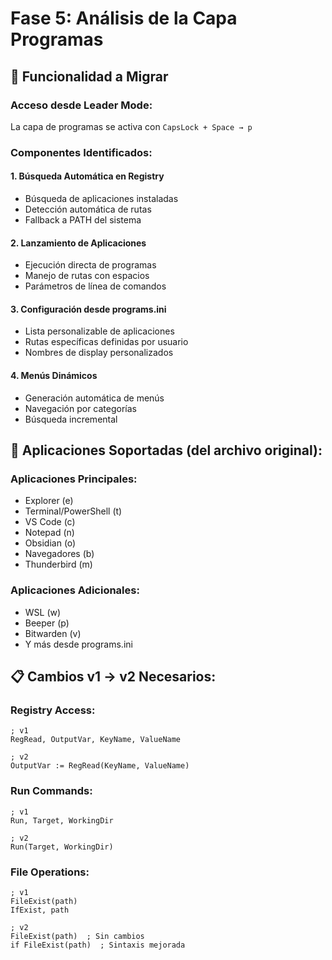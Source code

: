 # Fase 5: Análisis de la Capa Programas

## 🎯 Funcionalidad a Migrar

### Acceso desde Leader Mode:
La capa de programas se activa con `CapsLock + Space → p`

### Componentes Identificados:

#### 1. Búsqueda Automática en Registry
- Búsqueda de aplicaciones instaladas
- Detección automática de rutas
- Fallback a PATH del sistema

#### 2. Lanzamiento de Aplicaciones
- Ejecución directa de programas
- Manejo de rutas con espacios
- Parámetros de línea de comandos

#### 3. Configuración desde programs.ini
- Lista personalizable de aplicaciones
- Rutas específicas definidas por usuario
- Nombres de display personalizados

#### 4. Menús Dinámicos
- Generación automática de menús
- Navegación por categorías
- Búsqueda incremental

## 🔧 Aplicaciones Soportadas (del archivo original):

### Aplicaciones Principales:
- Explorer (e)
- Terminal/PowerShell (t)
- VS Code (c)
- Notepad (n)
- Obsidian (o)
- Navegadores (b)
- Thunderbird (m)

### Aplicaciones Adicionales:
- WSL (w)
- Beeper (p)
- Bitwarden (v)
- Y más desde programs.ini

## 📋 Cambios v1 → v2 Necesarios:

### Registry Access:
```autohotkey
; v1
RegRead, OutputVar, KeyName, ValueName

; v2
OutputVar := RegRead(KeyName, ValueName)
```

### Run Commands:
```autohotkey
; v1
Run, Target, WorkingDir

; v2
Run(Target, WorkingDir)
```

### File Operations:
```autohotkey
; v1
FileExist(path)
IfExist, path

; v2
FileExist(path)  ; Sin cambios
if FileExist(path)  ; Sintaxis mejorada
```